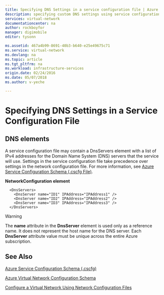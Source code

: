 ```yaml
---
title: Specifying DNS Settings in a service configuration file | Azure
description: specifying custom DNS settings using service configuration file for virtual network
services: virtual-network
documentationcenter: na
author: rockboyfor
manager: digimobile
editor: tysonn

ms.assetid: 467a4b99-8691-40b3-b640-e25e49675c71
ms.service: virtual-network
ms.devlang: na
ms.topic: article
ms.tgt_pltfrm: na
ms.workload: infrastructure-services
origin.date: 02/24/2016
ms.date: 05/07/2018
ms.author: v-yeche

---
```

# Specifying DNS Settings in a Service Configuration File
## DNS elements
A service configuration file may contain a DnsServers element with a list of IPv4 addresses for the Domain Name System (DNS) servers that the service will use. Settings in the service configuration file take precedence over settings in the network configuration file. For more information, see [Azure Service Configuration Schema (.cscfg File)](https://msdn.microsoft.com/library/azure/ee758710.aspx).

**NetworkConfiguration element**

      <DnsServers>
        <DnsServer name="ID1" IPAddress="IPAddress1" />
        <DnsServer name="ID2" IPAddress="IPAddress2" />
        <DnsServer name="ID3" IPAddress="IPAddress3" />
      </DnsServers>

> [!WARNING]
> The **name** attribute in the **DnsServer** element is used only as a reference name. It does not represent the host name for the DNS server. Each **DnsServer** attribute value must be unique across the entire Azure subscription.
> 
> 

## See Also
[Azure Service Configuration Schema (.cscfg)](https://msdn.microsoft.com/library/azure/ee758710)

[Azure Virtual Network Configuration Schema](http://go.microsoft.com/fwlink/?LinkId=248093)

[Configure a Virtual Network Using Network Configuration Files](/virtual-network/virtual-networks-create-vnet-classic-portal)
<!-- Not Available on [About Virtual Network settings in the Management Portal](http://go.microsoft.com/fwlink/?LinkId=248092) -->
<!-- Update_Description: update meta properties -->